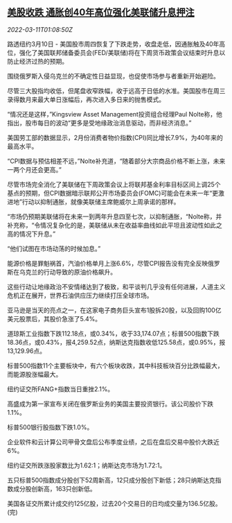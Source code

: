 <!--1646962262000-->
[美股收跌 通胀创40年高位强化美联储升息押注](https://cn.reuters.com/article/usa-stocks-0310-thur-idCNKCS2L802L)
------

<div><i>2022-03-11T01:08:50Z</i></div><p>路透纽约3月10日 - 美国股市周四恢复了下跌走势，收盘走低，因通胀触及40年高位，强化了美国联邦储备委员会(FED/美联储)将在下周货币政策会议结束时升息以防止经济过热的预期。</p><p>围绕俄罗斯入侵乌克兰的不确定性日益显现，也促使市场参与者重新开始避险。</p><p>尽管三大股指均收低，但尾盘收窄跌幅，收于远高于日低的水准。美国股市在周三录得数月来最大单日涨幅后，再次进入多日来的抛售模式。</p><p>“情况还是这样，”Kingsview Asset Management投资组合经理Paul Nolte称，他指出，股市每日的波动“更多是受地缘政治消息驱动，而非经济消息。”</p><p>美国劳工部的数据显示，2月份消费者物价指数(CPI)同比增长7.9%，为40年来的最高水平。</p><p>“CPI数据与预估相差不远，”Nolte补充道，“随着部分大宗商品价格不断上涨，未来一两个月还会更高。”</p><p>尽管市场完全消化了美联储在下周政策会议上将联邦基金利率目标区间上调25个基点的预期，但CPI数据暗示联邦公开市场委员会(FOMC)可能会在未来一年“更激进地”行动以抑制通胀，就像美联储主席鲍威尔上周承诺的那样。</p><p>“市场仍预期美联储将在未来一到两年升息四至七次，以抑制通胀，“Nolte称，并补充称，“令情况复杂化的是，美联储从未在收益率曲线如此平坦且波动性如此之高的情况下升息。”</p><p>“他们试图在市场动荡的时候加息。”</p><p>能源价格是罪魁祸首，汽油价格单月上涨6.6%，尽管CPI报告没有完全反映俄罗斯在乌克兰的行动导致的原油价格飙升。</p><p>这些行动让地缘政治不安情绪达到了极致，和平谈判几乎没有任何进展，人道主义危机正在展开，世界石油供应压力继续打压全球市场。</p><p>亚马逊是当天的亮点之一，在这家电子商务巨头宣布1股拆20股，以及回购100亿美元股票后，其股价急涨了5.4%。</p><p>道琼斯工业指数下跌112.18点，或0.34%，收于33,174.07点；标普500指数下跌18.36点，或0.43%，报4,259.52点，纳斯达克指数收低125.58点，或0.95%，报13,129.96点。</p><p>标普500指数11个主要板块中，有六个板块收跌，其中科技板块百分比跌幅最大，而能源股涨幅最大。</p><p>纽约证交所FANG+指数当日重挫2.1%。</p><p>高盛成为第一家宣布关闭在俄罗斯业务的美国主要投资银行。该公司股价下跌1.1%。</p><p>标普500银行股指数下跌1.0%。</p><p>企业软件和云计算公司甲骨文盘后公布季度业绩，之后在盘后交易中股价大跌近6%。 </p><p>纽约证交所跌涨股家数比为1.62:1；纳斯达克市场为1.72:1。</p><p>五只标普500指数成分股创下52周新高，12只成分股创下新低；28只纳斯达克指数成分股创新高，163只创新低。</p><p>美国各证交所累计成交约125亿股，过去20个交易日的日均成交量为136.5亿股。(完)</p>
